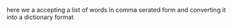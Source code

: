 here we a accepting a list of words in comma serated form and converting it into a dictionary format